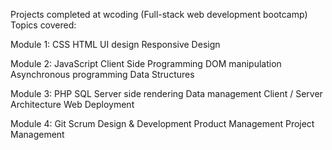Projects completed at wcoding (Full-stack web development bootcamp)
 
 Topics covered:

  Module 1:
    CSS
    HTML
    UI design
    Responsive Design
    
  Module 2: 
    JavaScript
    Client Side Programming
    DOM manipulation
    Asynchronous programming
    Data Structures
    
  Module 3:
    PHP
    SQL
    Server side rendering
    Data management
    Client / Server Architecture
    Web Deployment
    
  Module 4: 
    Git
    Scrum
    Design & Development
    Product Management
    Project Management
  
